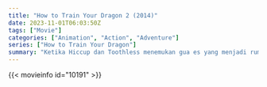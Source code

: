 ```yaml
---
title: "How to Train Your Dragon 2 (2014)"
date: 2023-11-01T06:03:50Z
tags: ["Movie"]
categories: ["Animation", "Action", "Adventure"]
series: ["How to Train Your Dragon"]
summary: "Ketika Hiccup dan Toothless menemukan gua es yang menjadi rumah bagi ratusan naga liar baru dan Penunggang Naga misterius, kedua sahabat tersebut mendapati diri mereka berada di tengah pertempuran untuk melindungi perdamaian."
---
```


<mux-player stream-type="on-demand"
src="https://kp3d-my.sharepoint.com/personal/ryoo_kp3d_onmicrosoft_com/_layouts/15/download.aspx?share=EaWIvI86KNtIo8tWaErhbmcB5Lh5Eps3cdKeuHVsiauNig" prefer-playback="mse" controls>

</mux-player>


{{< movieinfo id="10191" >}}

<script src="https://cdn.jsdelivr.net/npm/@mux/mux-player"></script>

 <script type="application/ld+json ">
{
"@context": "https://schema.org/",
"@type": "VideoObject",
"name": "How to Train Your Dragon 2",
"contentUrl": "https://stream.mux.com/pHdN17epHy00G7DnH02u5OgYexAai4DWQv1RgsowhCyPw.m3u8",
"thumbnailUrl": "https://www.themoviedb.org/t/p/original/sKTFNMsuSgyAcwbD0xXVUXvvbY.jpg?width=314&fit_mode=preserve&time=25",
"uploadDate": "2023-11-01T06:03:50Z",
}

</script>